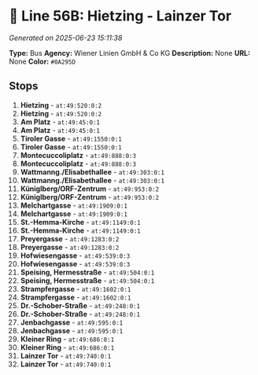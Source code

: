 # 🚌 Line 56B: Hietzing - Lainzer Tor

*Generated on 2025-06-23 15:11:38*

**Type:** Bus
**Agency:** Wiener Linien GmbH & Co KG
**Description:** None
**URL:** None
**Color:** `#0A295D`

## Stops

1. **Hietzing** - `at:49:520:0:2`
2. **Hietzing** - `at:49:520:0:2`
3. **Am Platz** - `at:49:45:0:1`
4. **Am Platz** - `at:49:45:0:1`
5. **Tiroler Gasse** - `at:49:1550:0:1`
6. **Tiroler Gasse** - `at:49:1550:0:1`
7. **Montecuccoliplatz** - `at:49:888:0:3`
8. **Montecuccoliplatz** - `at:49:888:0:3`
9. **Wattmanng./Elisabethallee** - `at:49:303:0:1`
10. **Wattmanng./Elisabethallee** - `at:49:303:0:1`
11. **Küniglberg/ORF-Zentrum** - `at:49:953:0:2`
12. **Küniglberg/ORF-Zentrum** - `at:49:953:0:2`
13. **Melchartgasse** - `at:49:1909:0:1`
14. **Melchartgasse** - `at:49:1909:0:1`
15. **St.-Hemma-Kirche** - `at:49:1149:0:1`
16. **St.-Hemma-Kirche** - `at:49:1149:0:1`
17. **Preyergasse** - `at:49:1283:0:2`
18. **Preyergasse** - `at:49:1283:0:2`
19. **Hofwiesengasse** - `at:49:539:0:3`
20. **Hofwiesengasse** - `at:49:539:0:3`
21. **Speising, Hermesstraße** - `at:49:504:0:1`
22. **Speising, Hermesstraße** - `at:49:504:0:1`
23. **Strampfergasse** - `at:49:1602:0:1`
24. **Strampfergasse** - `at:49:1602:0:1`
25. **Dr.-Schober-Straße** - `at:49:248:0:1`
26. **Dr.-Schober-Straße** - `at:49:248:0:1`
27. **Jenbachgasse** - `at:49:595:0:1`
28. **Jenbachgasse** - `at:49:595:0:1`
29. **Kleiner Ring** - `at:49:686:0:1`
30. **Kleiner Ring** - `at:49:686:0:1`
31. **Lainzer Tor** - `at:49:740:0:1`
32. **Lainzer Tor** - `at:49:740:0:1`